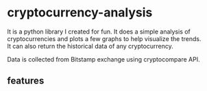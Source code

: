# cryptocurrency-analysis

It is a python library I created for fun. It does a simple analysis of cryptocurrencies and plots a few graphs to help visualize the trends. <br>
It can also return the historical data of any cryptocurrency.

Data is collected from Bitstamp exchange using cryptocompare API.

## features



